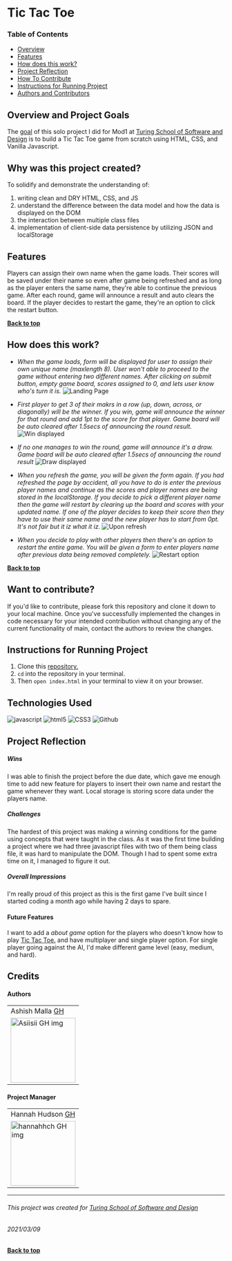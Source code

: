 # Tic Tac Toe

### Table of Contents
- [Overview](#overview-and-project-goals)
- [Features](#features)
- [How does this work?](#how-does-this-work)
- [Project Reflection](#project-reflection)
- [How To Contribute](#want-to-contribute)
- [Instructions for Running Project](#Instructions-for-running-project)
- [Authors and Contributors](#credits)

## Overview and Project Goals
The [goal](https://frontend.turing.io/projects/module-1/tic-tac-toe-solo.html) of this solo project I did for Mod1 at [Turing School of Software and Design](https://turing.io/) is to build a Tic Tac Toe game from scratch using HTML, CSS, and Vanilla Javascript.

## Why was this project created?
To solidify and demonstrate the understanding of:
1. writing clean and DRY HTML, CSS, and JS
2. understand the difference between the data model and how the data is displayed on the DOM
3. the interaction between multiple class files
4. implementation of client-side data persistence by utilizing JSON and localStorage

## Features
Players can assign their own name when the game loads. Their scores will be saved under their name so even after game being refreshed and as long as the player enters the same name, they're able to continue the previous game. After each round, game will announce a result and auto clears the board. If the player decides to restart the game, they're an option to click the restart button.

**[Back to top](#table-of-contents)**

## How does this work?
- *When the game loads, form will be displayed for user to assign their own unique name (maxlength 8). User won't able to proceed to the game without entering two different names. After clicking on submit button, empty game board, scores assigned to 0, and lets user know who's turn it is.*
![Landing Page](readme-img-folder/landing-pg.gif)

- *First player to get 3 of their makrs in a row (up, down, across, or diagonally) will be the winner. If you win, game will announce the winner for that round and add 1pt to the score for that player. Game board will be auto cleared after 1.5secs of announcing the round result.*
![Win displayed](readme-img-folder/wins.gif)

- *If no one manages to win the round, game will announce it's a draw. Game board will be auto cleared after 1.5secs of announcing the round result*
![Draw displayed](readme-img-folder/draws.gif)

- *When you refresh the game, you will be given the form again. If you had refreshed the page by accident, all you have to do is enter the previous player names and continue as the scores and player names are being stored in the localStorage. If you decide to pick a different player name then the game will restart by clearing up the board and scores with your updated name. If one of the player decides to keep their score then they have to use their same name and the new player has to start from 0pt. It's not fair but it iz what it iz.*
![Upon refresh](readme-img-folder/refresh.gif)

- *When you decide to play with other players then there's an option to restart the entire game. You will be given a form to enter players name after previous data being removed completely.*
![Restart option](readme-img-folder/restart.gif)

**[Back to top](#table-of-contents)**

## Want to contribute?
If you'd like to contribute, please fork this repository and clone it down to your local machine. Once you've successfully implemented the changes in code necessary for your intended contribution without changing any of the current functionality of main, contact the authors to review the changes.

## Instructions for Running Project
1. Clone this [repository.](https://github.com/asiisii/tic-tac-toe)
2. `cd` into the repository in your terminal.
3. Then `open index.html` in your terminal to view it on your browser.

## Technologies Used
<p align="left">
  <img src="https://img.shields.io/badge/javascript%20-%23323330.svg?&style=for-the-badge&logo=javascript&logoColor=%23F7DF1E" alt="javascript" />
  <img src="https://img.shields.io/badge/html5%20-%23E34F26.svg?&style=for-the-badge&logo=html5&logoColor=white" alt="html5"/>
  <img src="https://img.shields.io/badge/css3%20-%231572B6.svg?&style=for-the-badge&logo=css3&logoColor=white" alt="CSS3"/>
  <img src="https://img.shields.io/badge/GitHub-100000?style=for-the-badge&logo=github&logoColor=white" alt="Github" />
</p>

## Project Reflection

##### Wins
I was able to finish the project before the due date, which gave me enough time to add new feature for players to insert their own name and restart the game whenever they want. Local storage is storing score data under the players name.

##### Challenges
The hardest of this project was making a winning conditions for the game using concepts that were taught in the class. As it was the first time building a project where we had three javascript files with two of them being class file, it was hard to manipulate the DOM. Though I had to spent some extra time on it, I managed to figure it out.

##### Overall Impressions
I'm really proud of this project as this is the first game I've built since I started coding a month ago while having 2 days to spare.

#### Future Features
I want to add a *about game* option for the players who doesn't know how to play [Tic Tac Toe.](https://www.exploratorium.edu/brain_explorer/tictactoe.html) and have multiplayer and single player option. For single player going against the AI, I'd make different game level (easy, medium, and hard).

## Credits
#### Authors
<table>
    <tr>
        <td> Ashish Malla <a href="https://github.com/asiisii">GH</td>
    </tr>
    </tr>
    <td><img src="https://avatars.githubusercontent.com/u/36644181?s=400&u=bac07fd62de7d01a09ce8f27f88590d5caa202df&v=4" alt="Asiisii GH img"
 width="150" height="auto" /></td>
    </tr>
</table>

#### Project Manager
<table>
    <tr>
         <td> Hannah Hudson <a href="https://github.com/hannahhch">GH</td>
    </tr>
    </tr>
    <td><img src="https://avatars.githubusercontent.com/u/26528259?s=400&u=fa83afc7263cd5ba9b3a9f07e8ae78543c359063&v=4" alt="hannahhch GH img"
 width="150" height="auto" /></td>
</tr>
</table>

**************************************************************************
###### This project was created for [Turing School of Software and Design](https://turing.io/)
###### 2021/03/09
**[Back to top](#table-of-contents)**
